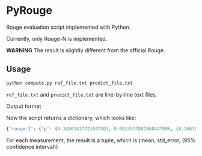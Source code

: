 # PyRouge
Rouge evaluation script implemented with Python.

Currently, only Rouge-N is implemented.

**WARNING** The result is slightly different from the official Rouge.

## Usage

```python
python compute.py ref_file.txt predict_file.txt
```

`ref_file.txt` and `predict_file.txt` are line-by-line text files.

Output format

Now the script returns a dictionary, which looks like:
```python
{'rouge-1': {'p': (0.34902417721047307, 0.0013577881868447896, (0.34636268087782229, 0.35168567354312386)), 'r': (0.29738279969648435, 0.0011050260347502225, (0.29521676027482341, 0.29954883911814528)), 'f': (0.31108022747945868, 0.0010620266366127937, (0.30899847420902349, 0.31316198074989388))}, 'rouge-2': {'p': (0.13283309482481312, 0.0010693069735949634, (0.13073707085268366, 0.13492911879694258)), 'r': (0.11229619796675784, 0.00089595545126339876, (0.11053997253273248, 0.1140524234007832)), 'f': (0.11772894246560359, 0.00090995790892731512, (0.11594526982730757, 0.1195126151038996))}}
```
For each measurement, the result is a tuple, which is (mean, std_error, (95% confidence interval))
